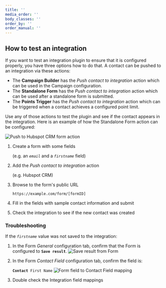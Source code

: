 ```yaml
---
title: ''
media_order: ''
body_classes: ''
order_by: ''
order_manual: ''
---
```


## How to test an integration

If you want to test an integration plugin to ensure that it is configured properly, you have three options how to do that. A contact can be pushed to an integration via these actions:

- The **Campaign Builder** has the _Push contact to integration_ action which can be used in the Campaign configuration.
- The **Standalone Form** has the _Push contact to integration_ action which can be used after a standalone form is submitted.
- The **Points Trigger** has the _Push contact to integration_ action which can be triggered when a contact achieves a configured point limit.

Use any of those actions to test the plugin and see if the contact appears in the integration. Here is an example of how the Standalone Form action can be configured:

![Push to Hubspot CRM form action](plugins-push-to-hubspot-crm-form-action.png "Push to Hubspot CRM from Form action")

1. Create a form with some fields

    (e.g. an _`email`_ and a _`firstname`_ field)

1. Add the _Push contact to integration_ action

    (e.g. Hubspot CRM)

1. Browse to the form's public URL

    `https://example.com/form/[formID]`

1. Fill in the fields with sample contact information and submit
1. Check the integration to see if the new contact was created

### Troubleshooting

If the _`firstname`_ value was not saved to the integration:

1. In the Form _General_ configuration tab, confirm that the Form is configured to **`Save result`**.
    ![Save result from Form](form-save-result.png "Save result from Form")

1. In the Form _Contact Field_ configuration tab, confirm the field is:

    **`Contact`**` First Name`
    ![Form field to Contact Field mapping](form-contact-field-mapping.png "Map a Form field to a Contact Field")

1. Double check the Integration field mappings
